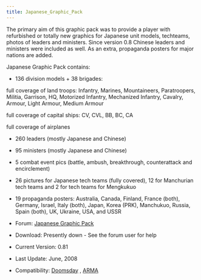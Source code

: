 ```yaml
---
title: Japanese_Graphic_Pack
---
```


The primary aim of this graphic pack was to provide a player with refurbished or totally new graphics for Japanese unit models, techteams, photos of leaders and ministers. Since version 0.8 Chinese leaders and ministers were included as well. As an extra, propaganda posters for major nations are added.

Japanese Graphic Pack contains:

- 136 division models + 38 brigades:

full coverage of land troops: Infantry, Marines, Mountaineers, Paratroopers, Militia, Garrison, HQ, Motorized Infantry, Mechanized Infantry, Cavalry, Armour, Light Armour, Medium Armour

full coverage of capital ships: CV, CVL, BB, BC, CA

full coverage of airplanes

- 260 leaders (mostly Japanese and Chinese)

- 95 ministers (mostly Japanese and Chinese)

- 5 combat event pics (battle, ambush, breakthrough, counterattack and encirclement)

- 26 pictures for Japanese tech teams (fully covered), 12 for Manchurian tech teams and 2 for tech teams for Mengkukuo

- 19 propaganda posters: Australia, Canada, Finland, France (both), Germany, Israel, Italy (both), Japan, Korea (PRK), Manchukuo, Russia, Spain (both), UK, Ukraine, USA, and USSR

- Forum: [Japanese Graphic Pack](http://forum.paradoxplaza.com/forum/showthread.php?t=319767)
- Download: Presently down - See the forum user for help
- Current Version: 0.81
- Last Update: June, 2008
- Compatibility: [Doomsday](/wiki/Doomsday "Doomsday") , [ARMA](/wiki/ARMA "ARMA")

